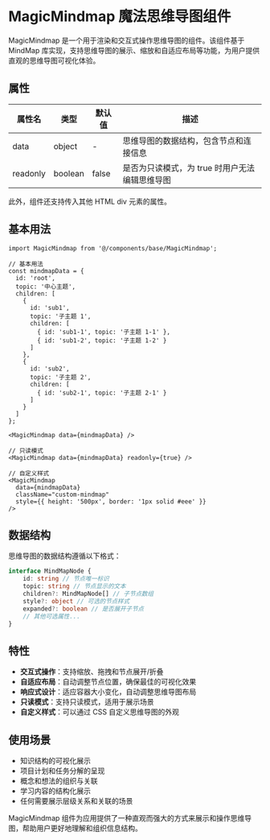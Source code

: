 # MagicMindmap 魔法思维导图组件

MagicMindmap 是一个用于渲染和交互式操作思维导图的组件。该组件基于 MindMap 库实现，支持思维导图的展示、缩放和自适应布局等功能，为用户提供直观的思维导图可视化体验。

## 属性

| 属性名   | 类型    | 默认值 | 描述                                           |
| -------- | ------- | ------ | ---------------------------------------------- |
| data     | object  | -      | 思维导图的数据结构，包含节点和连接信息         |
| readonly | boolean | false  | 是否为只读模式，为 true 时用户无法编辑思维导图 |

此外，组件还支持传入其他 HTML div 元素的属性。

## 基本用法

```tsx
import MagicMindmap from '@/components/base/MagicMindmap';

// 基本用法
const mindmapData = {
  id: 'root',
  topic: '中心主题',
  children: [
    {
      id: 'sub1',
      topic: '子主题 1',
      children: [
        { id: 'sub1-1', topic: '子主题 1-1' },
        { id: 'sub1-2', topic: '子主题 1-2' }
      ]
    },
    {
      id: 'sub2',
      topic: '子主题 2',
      children: [
        { id: 'sub2-1', topic: '子主题 2-1' }
      ]
    }
  ]
};

<MagicMindmap data={mindmapData} />

// 只读模式
<MagicMindmap data={mindmapData} readonly={true} />

// 自定义样式
<MagicMindmap
  data={mindmapData}
  className="custom-mindmap"
  style={{ height: '500px', border: '1px solid #eee' }}
/>
```

## 数据结构

思维导图的数据结构遵循以下格式：

```typescript
interface MindMapNode {
	id: string // 节点唯一标识
	topic: string // 节点显示的文本
	children?: MindMapNode[] // 子节点数组
	style?: object // 可选的节点样式
	expanded?: boolean // 是否展开子节点
	// 其他可选属性...
}
```

## 特性

-   **交互式操作**：支持缩放、拖拽和节点展开/折叠
-   **自适应布局**：自动调整节点位置，确保最佳的可视化效果
-   **响应式设计**：适应容器大小变化，自动调整思维导图布局
-   **只读模式**：支持只读模式，适用于展示场景
-   **自定义样式**：可以通过 CSS 自定义思维导图的外观

## 使用场景

-   知识结构的可视化展示
-   项目计划和任务分解的呈现
-   概念和想法的组织与关联
-   学习内容的结构化展示
-   任何需要展示层级关系和关联的场景

MagicMindmap 组件为应用提供了一种直观而强大的方式来展示和操作思维导图，帮助用户更好地理解和组织信息结构。
